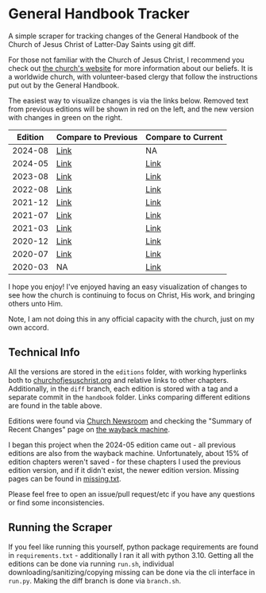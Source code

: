 # General Handbook Tracker

A simple scraper for tracking changes of the General Handbook of the Church of Jesus Christ of Latter-Day Saints using git diff. 

For those not familiar with the Church of Jesus Christ, I recommend you check out [the church's website](https://www.churchofjesuschrist.org/welcome/what-do-latter-day-saints-believe?lang=eng) for more information about our beliefs. It is a worldwide church, with volunteer-based clergy that follow the instructions put out by the General Handbook.

The easiest way to visualize changes is via the links below. Removed text from previous editions will be shown in red on the left, and the new version with changes in green on the right.

| Edition | Compare to Previous                                                    | Compare to Current                                                     |
|---------|------------------------------------------------------------------------|------------------------------------------------------------------------|
| 2024-08 | [Link](https://github.com/contagon/handbook/compare/2024-08...2024-08) | NA                                                                     |
| 2024-05 | [Link](https://github.com/contagon/handbook/compare/2023-08...2024-05) | [Link](https://github.com/contagon/handbook/compare/2024-05...2024-08) |
| 2023-08 | [Link](https://github.com/contagon/handbook/compare/2022-08...2023-08) | [Link](https://github.com/contagon/handbook/compare/2023-08...2024-08) |
| 2022-08 | [Link](https://github.com/contagon/handbook/compare/2021-12...2022-08) | [Link](https://github.com/contagon/handbook/compare/2022-08...2024-08) |
| 2021-12 | [Link](https://github.com/contagon/handbook/compare/2021-07...2021-12) | [Link](https://github.com/contagon/handbook/compare/2021-12...2024-08) |
| 2021-07 | [Link](https://github.com/contagon/handbook/compare/2021-03...2021-07) | [Link](https://github.com/contagon/handbook/compare/2021-07...2024-08) |
| 2021-03 | [Link](https://github.com/contagon/handbook/compare/2020-12...2021-03) | [Link](https://github.com/contagon/handbook/compare/2021-03...2024-08) |
| 2020-12 | [Link](https://github.com/contagon/handbook/compare/2020-07...2020-12) | [Link](https://github.com/contagon/handbook/compare/2020-12...2024-08) |
| 2020-07 | [Link](https://github.com/contagon/handbook/compare/2020-03...2020-07) | [Link](https://github.com/contagon/handbook/compare/2020-07...2024-08) |
| 2020-03 | NA                                                                     | [Link](https://github.com/contagon/handbook/compare/2020-03...2024-08) |

I hope you enjoy! I've enjoyed having an easy visualization of changes to see how the church is continuing to focus on Christ, His work, and bringing others unto Him. 

Note, I am not doing this in any official capacity with the church, just on my own accord.

## Technical Info

All the versions are stored in the `editions` folder, with working hyperlinks both to [churchofjesuschrist.org](https://www.churchofjesuschrist.org/?lang=eng) and relative links to other chapters. Additionally, in the `diff` branch, each edition is stored with a tag and a separate commit in the `handbook` folder. Links comparing different editions are found in the table above.

Editions were found via [Church Newsroom](https://newsroom.churchofjesuschrist.org/) and checking the "Summary of Recent Changes" page on [the wayback machine](https://web.archive.org/).

I began this project when the 2024-05 edition came out - all previous editions are also from the wayback machine. Unfortunately, about 15% of edition chapters weren't saved - for these chapters I used the previous edition version, and if it didn't exist, the newer edition version. Missing pages can be found in [missing.txt](editions/missing.txt).

Please feel free to open an issue/pull request/etc if you have any questions or find some inconsistencies.

## Running the Scraper

If you feel like running this yourself, python package requirements are found in `requirements.txt` - additionally I ran it all with python 3.10. Getting all the editions can be done via running `run.sh`, individual downloading/sanitizing/copying missing can be done via the cli interface in `run.py`. Making the diff branch is done via `branch.sh`.
